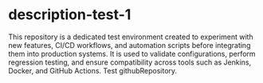 # description-test-1
This repository is a dedicated test environment created to experiment with new features, CI/CD workflows, and automation scripts before integrating them into production systems. It is used to validate configurations, perform regression testing, and ensure compatibility across tools such as Jenkins, Docker, and GitHub Actions. Test githubRepository.
